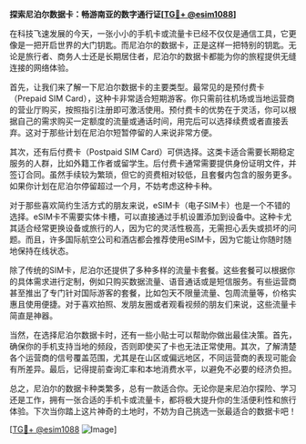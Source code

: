**探索尼泊尔数据卡：畅游南亚的数字通行证[[TG💪+ @esim1088](https://t.me/s/esim1088)]**

在科技飞速发展的今天，一张小小的手机卡或流量卡已经不仅仅是通信工具，它更像是一把开启世界的大门钥匙。而尼泊尔的数据卡，正是这样一把特别的钥匙。无论是旅行者、商务人士还是长期居住者，尼泊尔的数据卡都能为你的旅程提供无缝连接的网络体验。

首先，让我们来了解一下尼泊尔数据卡的主要类型。最常见的是预付费卡（Prepaid SIM Card），这种卡非常适合短期游客。你只需前往机场或当地运营商的营业厅购买，按照指引注册即可激活使用。预付费卡的优势在于灵活，你可以根据自己的需求购买一定额度的流量或通话时间，用完后可以选择续费或者直接丢弃。这对于那些计划在尼泊尔短暂停留的人来说非常方便。

其次，还有后付费卡（Postpaid SIM Card）可供选择。这类卡适合需要长期稳定服务的人群，比如外籍工作者或留学生。后付费卡通常需要提供身份证明文件，并签订合同。虽然手续较为繁琐，但它的资费相对较低，且套餐内包含的服务更多。如果你计划在尼泊尔停留超过一个月，不妨考虑这种卡种。

对于那些喜欢简约生活方式的朋友来说，eSIM卡（电子SIM卡）也是一个不错的选择。eSIM卡不需要实体卡槽，可以直接通过手机设置添加到设备中。这种卡尤其适合经常更换设备或旅行的人，因为它的灵活性极高，无需担心丢失或损坏的问题。而且，许多国际航空公司和酒店都会推荐使用eSIM卡，因为它能让你随时随地保持在线状态。

除了传统的SIM卡，尼泊尔还提供了多种多样的流量卡套餐。这些套餐可以根据你的具体需求进行定制，例如只购买数据流量、语音通话或是短信服务。有些运营商甚至推出了专门针对国际游客的套餐，比如包天不限量流量、包周流量等，价格实惠且使用便捷。对于喜欢拍照、发朋友圈或者观看视频的朋友们来说，这些流量卡简直是神器。

当然，在选择尼泊尔数据卡时，还有一些小贴士可以帮助你做出最佳决策。首先，确保你的手机支持当地的频段，否则即使买了卡也无法正常使用。其次，了解清楚各个运营商的信号覆盖范围，尤其是在山区或偏远地区，不同运营商的表现可能会有所差异。最后，记得提前查询汇率和本地消费水平，以避免不必要的经济负担。

总之，尼泊尔的数据卡种类繁多，总有一款适合你。无论你是来尼泊尔探险、学习还是工作，拥有一张合适的手机卡或流量卡，都将极大提升你的生活便利性和旅行体验。下次当你踏上这片神奇的土地时，不妨为自己挑选一张最适合的数据卡吧！

[[TG💪+ @esim1088](https://t.me/s/esim1088) ![Image](https://i.postimg.cc/4NQfJmqS/Snipaste-2025-05-13-00-14-12.png)]